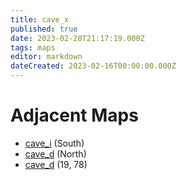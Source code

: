 ```yaml
---
title: cave_x
published: true
date: 2023-02-28T21:17:19.000Z
tags: maps
editor: markdown
dateCreated: 2023-02-16T00:00:00.000Z
---
```



# Adjacent Maps
 * [cave_i](/maps/cave_i) (South)
 * [cave_d](/maps/cave_d) (North)
 * [cave_d](/maps/cave_d) (19, 78)
